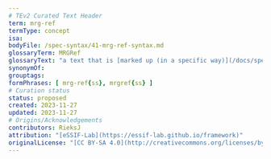 ```yaml
---
# TEv2 Curated Text Header
term: mrg-ref
termType: concept
isa:
bodyFile: /spec-syntax/41-mrg-ref-syntax.md
glossaryTerm: MRGRef
glossaryText: "a text that is [marked up (in a specific way)](/docs/spec-syntax/mrg-ref-syntax) so that it refers to a particular [terminology](@), as well as to a specific way for creating an associated [HRG](@)."
synonymOf:
grouptags:
formPhrases: [ mrg-ref{ss}, mrgref{ss} ]
# Curation status
status: proposed
created: 2023-11-27
updated: 2023-11-27
# Origins/Acknowledgements
contributors: RieksJ
attribution: "[eSSIF-Lab](https://essif-lab.github.io/framework)"
originalLicense: "[CC BY-SA 4.0](http://creativecommons.org/licenses/by-sa/4.0/?ref=chooser-v1)"
---
```

